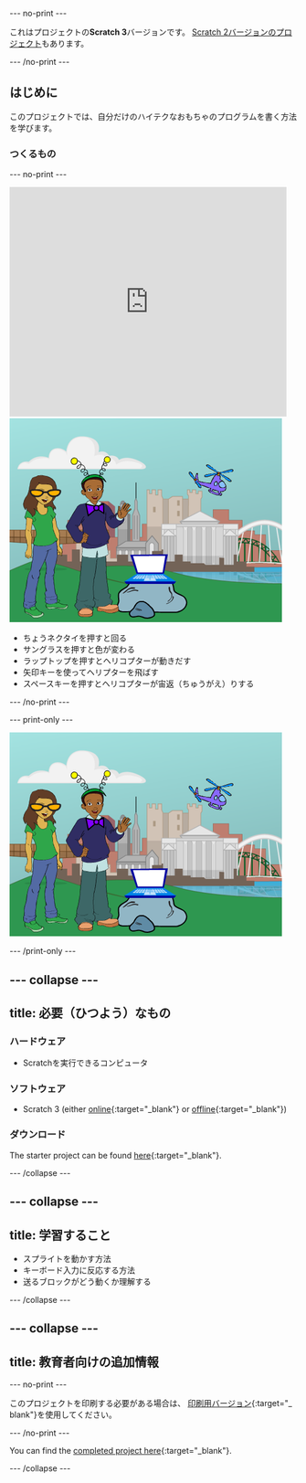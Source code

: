 --- no-print ---

これはプロジェクトの**Scratch 3**バージョンです。 [Scratch 2バージョンのプロジェクト](https://projects.raspberrypi.org/en/projects/tech-toys-scratch2)もあります。

--- /no-print ---

## はじめに

このプロジェクトでは、自分だけのハイテクなおもちゃのプログラムを書く方法を学びます。

### つくるもの

--- no-print ---

<div class="scratch-preview">
  <iframe allowtransparency="true" width="485" height="402" src="https://scratch.mit.edu/projects/embed/301514002/?autostart=false" frameborder="0" scrolling="no"></iframe>
  <img src="images/toys-final.png">
</div>

+ ちょうネクタイを押すと回る
+ サングラスを押すと色が変わる
+ ラップトップを押すとヘリコプターが動きだす
+ 矢印キーを使ってヘリプターを飛ばす
+ スペースキーを押すとヘリコプターが宙返（ちゅうがえ）りする

--- /no-print ---

--- print-only ---

![完成したプロジェクト](images/toys-final.png)

--- /print-only ---

--- collapse ---
---
title: 必要（ひつよう）なもの
---

### ハードウェア

+ Scratchを実行できるコンピュータ

### ソフトウェア

+ Scratch 3 (either [online](https://rpf.io/scratchon){:target="_blank"} or [offline](https://rpf.io/scratchoff){:target="_blank"})

### ダウンロード

The starter project can be found [here](https://rpf.io/p/en/tech-toys-go){:target="_blank"}.

--- /collapse ---

--- collapse ---
---
title: 学習すること
---

- スプライトを動かす方法
- キーボード入力に反応する方法
- 送るブロックがどう動くか理解する

--- /collapse ---

--- collapse ---
---
title: 教育者向けの追加情報
---

--- no-print ---

このプロジェクトを印刷する必要がある場合は、 [印刷用バージョン](https://projects.raspberrypi.org/en/projects/tech-toys/print){:target="_ blank"}を使用してください。

--- /no-print ---

You can find the [completed project here](https://rpf.io/p/en/tech-toys-get){:target="_blank"}.

--- /collapse ---
